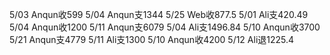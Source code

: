 5/03  Anqun收599 5/04  Anqun支1344 5/25  Web收877.5 5/01  Ali支420.49
5/04  Anqun收1200 5/11  Anqun支6079  5/04  Ali支1496.84
5/10  Anqun收3700 5/21  Anqun支4779  5/11  Ali支1300
5/10  Anqun收4200   5/12  Ali退1225.4
